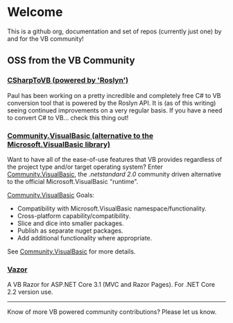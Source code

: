 # Welcome

This is a github org, documentation and set of repos (currently just one) by and for the VB community!

## OSS from the VB Community

### [CSharpToVB (powered by 'Roslyn')](https://github.com/paul1956/CSharpToVB)

Paul has been working on a pretty incredible and completely free C# to VB conversion tool that is powered by the Roslyn API.  It is (as of this writing) seeing continued improvements on a very regular basis.  If you have a need to convert C# to VB... check this thing out!

### [Community.VisualBasic (alternative to the Microsoft.VisualBasic library)](https://github.com/DualBrain/Community.VisualBasic)

Want to have all of the ease-of-use features that VB provides regardless of the project type and/or target operating system?  Enter [Community.VisualBasic](https://github.com/DualBrain/Community.VisualBasic), the *.netstandard 2.0* community driven alternative to the official Microsoft.VisualBasic "runtime".  

[Community.VisualBasic](https://github.com/DualBrain/Community.VisualBasic) Goals:

- Compatibility with Microsoft.VisualBasic namespace/functionality.  
- Cross-platform capability/compatibility.
- Slice and dice into smaller packages.
- Publish as separate nuget packages.
- Add additional functionality where appropriate.

See [Community.VisualBasic](https://github.com/DualBrain/Community.VisualBasic) for more details.

### [Vazor](https://github.com/VBAndCs/Vazor)

A VB Razor for ASP.NET Core 3.1 (MVC and Razor Pages). For .NET Core 2.2 version use.

---

Know of more VB powered community contributions? Please let us know.
